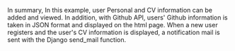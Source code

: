 In summary, In this example, user Personal and CV information can be added and viewed. In addition, with Github API, users' Github information is taken in JSON format and displayed on the html page.
When a new user registers and the user's CV information is displayed, a notification mail is sent with the Django send_mail function.